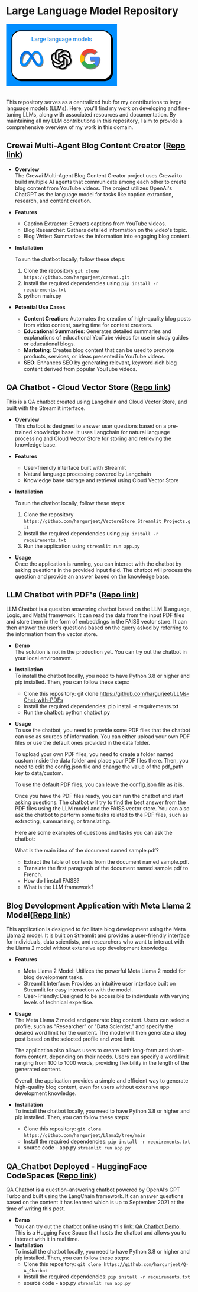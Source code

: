 # Large Language Model Repository
![](Icon.png)

<br> This repository serves as a centralized hub for my contributions to large language models (LLMs). Here, you'll find my work on developing and fine-tuning LLMs, along with associated resources and documentation. By maintaining all my LLM contributions in this repository, I aim to provide a comprehensive overview of my work in this domain.

## **Crewai Multi-Agent Blog Content Creator** ([Repo link](https://github.com/hargurjeet/crewai))
- **Overview**
     <br> The Crewai Multi-Agent Blog Content Creator project uses Crewai to build multiple AI agents that communicate among each other to create blog content from YouTube videos. The project utilizes OpenAI's ChatGPT as the language model for tasks like caption extraction, research, and content creation.
- **Features**
    - Caption Extractor: Extracts captions from YouTube videos.
    - Blog Researcher: Gathers detailed information on the video's topic.
    - Blog Writer: Summarizes the information into engaging blog content.
 
- **Installation**

    To run the chatbot locally, follow these steps:
    1. Clone the repository `git clone https://github.com/hargurjeet/crewai.git`
    2. Install the required dependencies using `pip install -r requirements.txt`
    3. python main.py
 
- **Potential Use Cases**

    - **Content Creation**: Automates the creation of high-quality blog posts from video content, saving time for content creators.
    - **Educational Summaries**: Generates detailed summaries and explanations of educational YouTube videos for use in study guides or educational blogs.
    - **Marketing**: Creates blog content that can be used to promote products, services, or ideas presented in YouTube videos.
    - **SEO**: Enhances SEO by generating relevant, keyword-rich blog content derived from popular YouTube videos. 

## **QA Chatbot - Cloud Vector Store** ([Repo link](https://github.com/hargurjeet/VectoreStore_Streamlit_Projects))
This is a QA chatbot created using Langchain and Cloud Vector Store, and built with the Streamlit interface.
- **Overview**
    <br> This chatbot is designed to answer user questions based on a pre-trained knowledge base. It uses Langchain for natural language processing and Cloud Vector Store for storing and retrieving the knowledge base.
- **Features**
  - User-friendly interface built with Streamlit
  - Natural language processing powered by Langchain
  - Knowledge base storage and retrieval using Cloud Vector Store
- **Installation**

    To run the chatbot locally, follow these steps:
    1. Clone the repository `https://github.com/hargurjeet/VectoreStore_Streamlit_Projects.git`
    2. Install the required dependencies using `pip install -r requirements.txt`
    3. Run the application using `streamlit run app.py`
- **Usage**
    <br> Once the application is running, you can interact with the chatbot by asking questions in the provided input field. The chatbot will process the question and provide an answer based on the knowledge base.

## **LLM Chatbot with PDF's** ([Repo link](https://github.com/hargurjeet/LLMs-Chat-with-PDFs))
LLM Chatbot is a question answering chatbot based on the LLM (Language, Logic, and Math) framework. It can read the data from the input PDF files and store them in the form of embeddings in the FAISS vector store. It can then answer the user’s questions based on the query asked by referring to the information from the vector store.

- **Demo**
  <br> The solution is not in the production yet. You can try out the chatbot in your local environment.
- **Installation**
  <br> To install the chatbot locally, you need to have Python 3.8 or higher and pip installed. Then, you can follow these steps:
    - Clone this repository:
    git clone https://github.com/hargurjeet/LLMs-Chat-with-PDFs
    - Install the required dependencies: pip install -r requirements.txt
    - Run the chatbot: python chatbot.py

- **Usage**
        <br> To use the chatbot, you need to provide some PDF files that the chatbot can use as sources of information. You can either upload your own PDF files or use the default ones provided in the data folder.
    
    To upload your own PDF files, you need to create a folder named custom inside the data folder and place your PDF files there. Then, you need to edit the config.json file and change the value of the pdf_path key to data/custom.
    
    To use the default PDF files, you can leave the config.json file as it is.
    
    Once you have the PDF files ready, you can run the chatbot and start asking questions. The chatbot will try to find the best answer from the PDF files using the LLM model and the FAISS vector store. You can also ask the chatbot to perform some tasks related to the PDF files, such as extracting, summarizing, or translating.
    
    Here are some examples of questions and tasks you can ask the chatbot:
    
    What is the main idea of the document named sample.pdf?
    - Extract the table of contents from the document named sample.pdf.
    - Translate the first paragraph of the document named sample.pdf to French.
    - How do I install FAISS?
    - What is the LLM framework?

## **Blog Development Application with Meta Llama 2 Model**([Repo link](https://github.com/hargurjeet/Llama2))
This application is designed to facilitate blog development using the Meta Llama 2 model. It is built on Streamlit and provides a user-friendly interface for individuals, data scientists, and researchers who want to interact with the Llama 2 model without extensive app development knowledge.

- **Features**
    - Meta Llama 2 Model: Utilizes the powerful Meta Llama 2 model for blog development tasks.
    - Streamlit Interface: Provides an intuitive user interface built on Streamlit for easy interaction with the model.
    - User-Friendly: Designed to be accessible to individuals with varying levels of technical expertise.

- **Usage**
<br> The Meta Llama 2 model and generate blog content. Users can select a profile, such as "Researcher" or "Data Scientist," and specify the desired word limit for the content. The model will then generate a blog post based on the selected profile and word limit.

    The application also allows users to create both long-form and short-form content, depending on their needs. Users can specify a word limit ranging from 100 to 1000 words, providing flexibility in the length of the generated content.
    
    Overall, the application provides a simple and efficient way to generate high-quality blog content, even for users without extensive app development knowledge.

- **Installation**
  <br> To install the chatbot locally, you need to have Python 3.8 or higher and pip installed. Then, you can follow these steps:
    - Clone this repository:
      `git clone https://github.com/hargurjeet/Llama2/tree/main`
    - Install the required dependencies:
      `pip install -r requirements.txt`
    - source code - app.py
    `streamlit run app.py`


 ## **QA_Chatbot Deployed - HuggingFace CodeSpaces** ([Repo link](https://github.com/hargurjeet/Q-A_Chatbot?tab=readme-ov-file))
 QA Chatbot is a question-answering chatbot powered by OpenAI’s GPT Turbo and built using the LangChain framework. It can answer questions based on the content it has learned which is up to September 2021 at the time of writing this post.

 - **Demo**
  <br> You can try out the chatbot online using this link: [QA Chatbot Demo](https://huggingface.co/spaces/Hargurjeet/LangChainQ-AChatbot). This is a Hugging Face Space that hosts the chatbot and allows you to interact with it in real time.
- **Installation**
  <br> To install the chatbot locally, you need to have Python 3.8 or higher and pip installed. Then, you can follow these steps:
    - Clone this repository:
      `git clone https://github.com/hargurjeet/Q-A_Chatbot`
    - Install the required dependencies:
      `pip install -r requirements.txt`
    - source code - app.py
    `streamlit run app.py`

